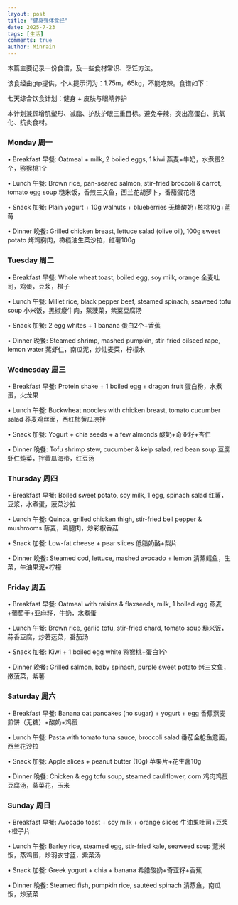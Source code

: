 ```yaml
---
layout: post
title: "健身强体食经"
date: 2025-7-23
tags: [生活]
comments: true
author: Minrain
---
```

本篇主要记录一份食谱，及一些食材常识、烹饪方法。

该食经由gtp提供，个人提示词为：1.75m，65kg，不能吃辣。食谱如下：

七天综合饮食计划：健身 + 皮肤与眼睛养护

本计划兼顾增肌塑形、减脂、护肤护眼三重目标。避免辛辣，突出高蛋白、抗氧化、抗炎食材。

### Monday 周一

• Breakfast 早餐: Oatmeal + milk, 2 boiled eggs, 1 kiwi
燕麦+牛奶，水煮蛋2个，猕猴桃1个

• Lunch 午餐: Brown rice, pan-seared salmon, stir-fried broccoli & carrot, tomato egg soup
糙米饭，香煎三文鱼，西兰花胡萝卜，番茄蛋花汤

• Snack 加餐: Plain yogurt + 10g walnuts + blueberries
无糖酸奶+核桃10g+蓝莓

• Dinner 晚餐: Grilled chicken breast, lettuce salad (olive oil), 100g sweet potato
烤鸡胸肉，橄榄油生菜沙拉，红薯100g

### Tuesday 周二

• Breakfast 早餐: Whole wheat toast, boiled egg, soy milk, orange
全麦吐司，鸡蛋，豆浆，橙子

• Lunch 午餐: Millet rice, black pepper beef, steamed spinach, seaweed tofu soup
小米饭，黑椒瘦牛肉，蒸菠菜，紫菜豆腐汤

• Snack 加餐: 2 egg whites + 1 banana
蛋白2个+香蕉

• Dinner 晚餐: Steamed shrimp, mashed pumpkin, stir-fried oilseed rape, lemon water
蒸虾仁，南瓜泥，炒油麦菜，柠檬水

### Wednesday 周三

• Breakfast 早餐: Protein shake + 1 boiled egg + dragon fruit
蛋白粉，水煮蛋，火龙果

• Lunch 午餐: Buckwheat noodles with chicken breast, tomato cucumber salad
荞麦鸡丝面，西红柿黄瓜凉拌

• Snack 加餐: Yogurt + chia seeds + a few almonds
酸奶+奇亚籽+杏仁

• Dinner 晚餐: Tofu shrimp stew, cucumber & kelp salad, red bean soup
豆腐虾仁炖菜，拌黄瓜海带，红豆汤

### Thursday 周四

• Breakfast 早餐: Boiled sweet potato, soy milk, 1 egg, spinach salad
红薯，豆浆，水煮蛋，菠菜沙拉

• Lunch 午餐: Quinoa, grilled chicken thigh, stir-fried bell pepper & mushrooms
藜麦，鸡腿肉，炒彩椒香菇

• Snack 加餐: Low-fat cheese + pear slices
低脂奶酪+梨片

• Dinner 晚餐: Steamed cod, lettuce, mashed avocado + lemon
清蒸鳕鱼，生菜，牛油果泥+柠檬

### Friday 周五

• Breakfast 早餐: Oatmeal with raisins & flaxseeds, milk, 1 boiled egg
燕麦+葡萄干+亚麻籽，牛奶，水煮蛋

• Lunch 午餐: Brown rice, garlic tofu, stir-fried chard, tomato soup
糙米饭，蒜香豆腐，炒莙荙菜，番茄汤

• Snack 加餐: Kiwi + 1 boiled egg white
猕猴桃+蛋白1个

• Dinner 晚餐: Grilled salmon, baby spinach, purple sweet potato
烤三文鱼，嫩菠菜，紫薯

### Saturday 周六

• Breakfast 早餐: Banana oat pancakes (no sugar) + yogurt + egg
香蕉燕麦煎饼（无糖）+酸奶+鸡蛋

• Lunch 午餐: Pasta with tomato tuna sauce, broccoli salad
番茄金枪鱼意面，西兰花沙拉

• Snack 加餐: Apple slices + peanut butter (10g)
苹果片+花生酱10g

• Dinner 晚餐: Chicken & egg tofu soup, steamed cauliflower, corn
鸡肉鸡蛋豆腐汤，蒸菜花，玉米

### Sunday 周日

• Breakfast 早餐: Avocado toast + soy milk + orange slices
牛油果吐司+豆浆+橙子片

• Lunch 午餐: Barley rice, steamed egg, stir-fried kale, seaweed soup
薏米饭，蒸鸡蛋，炒羽衣甘蓝，紫菜汤

• Snack 加餐: Greek yogurt + chia + banana
希腊酸奶+奇亚籽+香蕉

• Dinner 晚餐: Steamed fish, pumpkin rice, sautéed spinach
清蒸鱼，南瓜饭，炒菠菜
